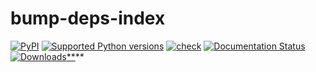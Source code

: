 # bump-deps-index

[![PyPI](https://img.shields.io/pypi/v/bump-deps-index?style=flat-square)](https://pypi.org/project/bump-deps-index/)
[![Supported Python
versions](https://img.shields.io/pypi/pyversions/bump-deps-index.svg)](https://pypi.org/project/bump-deps-index/)
[![check](https://github.com/gaborbernat/bump-deps-index/actions/workflows/check.yaml/badge.svg)](https://github.com/gaborbernat/bump-deps-index/actions/workflows/check.yaml)
[![Documentation Status](https://readthedocs.org/projects/bump-deps-index/badge/?version=latest)](https://bump-deps-index.readthedocs.io/en/latest/?badge=latest)
[![Downloads](https://static.pepy.tech/badge/bump-deps-index/month)\*\*](https://pepy.tech/project/bump-deps-index)\*\*
